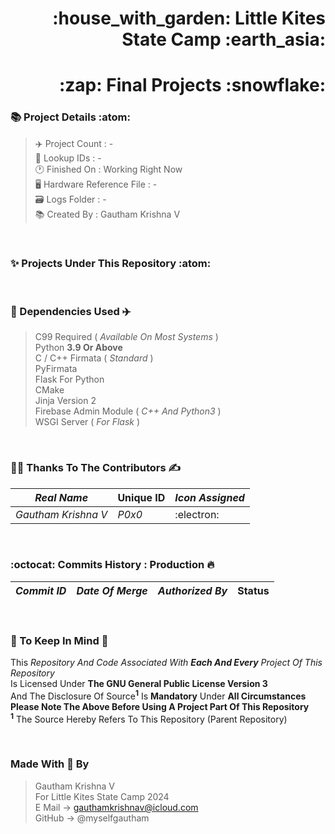 <h1 align="right">:house_with_garden: Little Kites State Camp :earth_asia:
<h1 align="right">:zap: Final Projects :snowflake:

### :books: Project Details :atom:
> :airplane: Project Count : - <br>
> :bookmark_tabs: Lookup IDs : - <br>
> :clock1: Finished On : Working Right Now<br>
> :desktop_computer: Hardware Reference File : - <br>
> :card_file_box: Logs Folder :  - <br>
> :books: Created By : Gautham Krishna V

<br>

### :sparkles: Projects Under This Repository :atom:

<br>

### :bridge_at_night: Dependencies Used :airplane:

> C99 Required ( *Available On Most Systems* ) <br>
> Python **3.9 Or Above** <br>
> C / C++ Firmata ( *Standard* ) <br>
> PyFirmata <br>
> Flask For Python <br>
> CMake <br>
> Jinja Version 2 <br>
> Firebase Admin Module ( *C++ And Python3* ) <br>
> WSGI Server ( *For Flask* )

<br>

### :man_technologist: Thanks To The Contributors :writing_hand:

| *Real Name* | **Unique ID**  | *Icon Assigned* |
| ----------- | -------------- | --------------- |
| *Gautham Krishna V* | *P0x0* | :electron: |

<br>

### :octocat: Commits History : Production :fire:
| *Commit ID* | *Date Of Merge* | *Authorized By* | **Status** |
| ----------- | --------------- | --------------- | ---------- |

<br>

### :scroll: To Keep In Mind :art:

This *Repository And Code Associated With **Each And Every** Project Of This Repository* <br>
Is Licensed Under **The GNU General Public License Version 3** <br>
And The Disclosure Of Source<sup>**1**</sup> Is **Mandatory** Under **All Circumstances** <br>
**Please Note The Above Before Using A Project Part Of This Repository** <br>
<sup>**1**</sup> The Source Hereby Refers To This Repository (Parent Repository)

<br>

### Made With :gift_heart: By

> Gautham Krishna V <br>
> For Little Kites State Camp 2024 <br>
> E Mail -> gauthamkrishnav@icloud.com <br>
> GitHub -> @myselfgautham <br>
